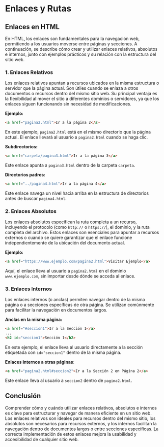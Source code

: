 # Enlaces y Rutas

## Enlaces en HTML

En HTML, los enlaces son fundamentales para la navegación web, permitiendo a los usuarios moverse entre páginas y secciones. A continuación, se describe cómo crear y utilizar enlaces relativos, absolutos e internos, junto con ejemplos prácticos y su relación con la estructura del sitio web.

### 1. Enlaces Relativos

Los enlaces relativos apuntan a recursos ubicados en la misma estructura o servidor que la página actual. Son útiles cuando se enlaza a otros documentos o recursos dentro del mismo sitio web. Su principal ventaja es la flexibilidad al mover el sitio a diferentes dominios o servidores, ya que los enlaces siguen funcionando sin necesidad de modificaciones.

**Ejemplo:**

```html
<a href="pagina2.html">Ir a la página 2</a>
```

En este ejemplo, `pagina2.html` está en el mismo directorio que la página actual. El enlace llevará al usuario a `pagina2.html` cuando se haga clic.

**Subdirectorios:**

```html
<a href="carpeta/pagina3.html">Ir a la página 3</a>
```

Este enlace apunta a `pagina3.html` dentro de la carpeta `carpeta`.

**Directorios padres:**

```html
<a href="../pagina4.html">Ir a la página 4</a>
```

Este enlace navega un nivel hacia arriba en la estructura de directorios antes de buscar `pagina4.html`.

### 2. Enlaces Absolutos

Los enlaces absolutos especifican la ruta completa a un recurso, incluyendo el protocolo (como `http://` o `https://`), el dominio, y la ruta completa del archivo. Estos enlaces son esenciales para apuntar a recursos externos o cuando se quiere garantizar que el enlace funcione independientemente de la ubicación del documento actual.

**Ejemplo:**

```html
<a href="https://www.ejemplo.com/pagina2.html">Visitar Ejemplo</a>
```

Aquí, el enlace lleva al usuario a `pagina2.html` en el dominio `www.ejemplo.com`, sin importar desde dónde se acceda al enlace.

### 3. Enlaces Internos

Los enlaces internos (o anclas) permiten navegar dentro de la misma página o a secciones específicas de otra página. Se utilizan comúnmente para facilitar la navegación en documentos largos.

**Anclas en la misma página:**

```html
<a href="#seccion1">Ir a la Sección 1</a>
...
<h2 id="seccion1">Sección 1</h2>
```

En este ejemplo, el enlace lleva al usuario directamente a la sección etiquetada con `id="seccion1"` dentro de la misma página.

**Enlaces internos a otras páginas:**

```html
<a href="pagina2.html#seccion2">Ir a la Sección 2 en Página 2</a>
```

Este enlace lleva al usuario a `seccion2` dentro de `pagina2.html`.

## Conclusión

Comprender cómo y cuándo utilizar enlaces relativos, absolutos e internos es clave para estructurar y navegar de manera eficiente en un sitio web. Los enlaces relativos son ideales para recursos dentro del mismo sitio, los absolutos son necesarios para recursos externos, y los internos facilitan la navegación dentro de documentos largos o entre secciones específicas. La correcta implementación de estos enlaces mejora la usabilidad y accesibilidad de cualquier sitio web.